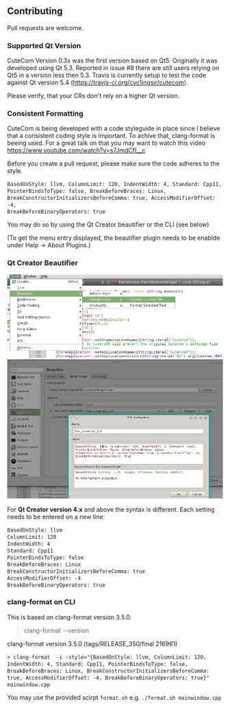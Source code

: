 ## Contributing

Pull requests are welcome.

### Supported Qt Version
CuteCom Version 0.3x was the first version based on Qt5. Originally it was developed using Qt 5.3.
Reported in issue #8 there are still users relying on Qt5 in a version less then 5.3.
Travis is currently setup to test the code against Qt version 5.4
(https://travis-ci.org/cyc1ingsir/cutecom).

Please verify, that your CRs don't rely on a higher Qt version. 

### Consistent Formatting

CuteCom is being developed with a code styleguide in place since I 
believe that a consistent coding style is important.
To achive that, clang-format is beeing used.
For a great talk on that you may want to watch this video
https://www.youtube.com/watch?v=s7JmdCfI__c

Before you create a pull request, please make sure the code adheres 
to the style.

```
BasedOnStyle: llvm, ColumnLimit: 120, IndentWidth: 4, Standard: Cpp11,
PointerBindsToType: false, BreakBeforeBraces: Linux,
BreakConstructorInitializersBeforeComma: true, AccessModifierOffset: -4,
BreakBeforeBinaryOperators: true
```

You may do so by using the Qt Creator beautifier or the CLI (see below)

(To get the menu entry displayed, the beautifier plugin needs to be enablde under Help -> About Plugins.)

### Qt Creator Beautifier

![](clang_format_01.png)
![](clang_format_02.png)

For __Qt Creator version 4.x__ and above the syntax is different. Each setting needs to be entered on a new line: 
```
BasedOnStyle: llvm 
ColumnLimit: 120
IndentWidth: 4
Standard: Cpp11
PointerBindsToType: false
BreakBeforeBraces: Linux
BreakConstructorInitializersBeforeComma: true
AccessModifierOffset: -4
BreakBeforeBinaryOperators: true
```

### clang-format on CLI
This is based on clang-format version 3.5.0:

>clang-format --version

clang-format version 3.5.0 (tags/RELEASE_350/final 216961)

```
> clang-format  -i -style="{BasedOnStyle: llvm, ColumnLimit: 120, IndentWidth: 4, Standard: Cpp11, PointerBindsToType: false, BreakBeforeBraces: Linux, BreakConstructorInitializersBeforeComma: true, AccessModifierOffset: -4, BreakBeforeBinaryOperators: true}" mainwindow.cpp
```

You may use the provided scirpt `format.sh` e.g. `./format.sh mainwindow.cpp`

